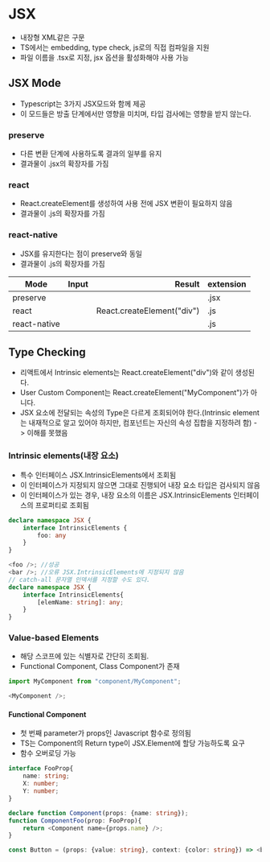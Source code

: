# JSX
- 내장형 XML같은 구문
- TS에서는 embedding, type check, js로의 직접 컴파일을 지원
- 파일 이름을 .tsx로 지정, jsx 옵션을 활성화해야 사용 가능

## JSX Mode
- Typescript는 3가지 JSX모드와 함께 제공
- 이 모드들은 방출 단계에서만 영향을 미치며, 타입 검사에는 영향을 받지 않는다.
### preserve
- 다른 변환 단계에 사용하도록 결과의 일부를 유지
- 결과물이 .jsx의 확장자를 가짐
### react
- React.createElement를 생성하여 사용 전에 JSX 변환이 필요하지 않음
- 결과물이 .js의 확장자를 가짐
### react-native
- JSX를 유지한다는 점이 preserve와 동일
- 결과물이 .js의 확장자를 가짐

| Mode | Input | Result | extension |
|------|:-----:|-------:|-----------|
| preserve | <div />| <div /> | .jsx|
| react | <div /> | React.createElement("div") | .js|
| react-native | <div /> | <div /> | .js|

## Type Checking
- 리액트에서 Intrinsic elements는 React.createElement("div")와 같이 생성된다.
- User Custom Component는 React.createElement("MyComponent")가 아니다.
- JSX 요소에 전달되는 속성의 Type은 다르게 조회되어야 한다.(Intrinsic element는 내재적으로 알고 있어야 하지만, 컴포넌트는 자신의 속성 집합을 지정하려 함) -> 이해를 못했음

### Intrinsic elements(내장 요소)
- 특수 인터페이스 JSX.IntrinsicElements에서 조회됨
- 이 인터페이스가 지정되지 않으면 그대로 진행되어 내장 요소 타입은 검사되지 않음
- 이 인터페이스가 있는 경우, 내장 요소의 이름은 JSX.IntrinsicElements 인터페이스의 프로퍼티로 조회됨
```typescript
declare namespace JSX {
    interface IntrinsicElements {
        foo: any
    }
}

<foo />; //성공 
<bar />; //오류 JSX.IntrinsicElements에 지정되지 않음
// catch-all 문자열 인덱서를 지정할 수도 있다.
declare namespace JSX {
    interface IntrinsicElements{
        [elemName: string]: any;
    }
}
```

### Value-based Elements
- 해당 스코프에 있는 식별자로 간단히 조회됨.
- Functional Component, Class Component가 존재
```typescript
import MyComponent from "component/MyComponent";

<MyComponent />;
```

#### Functional Component
- 첫 번째 parameter가 props인 Javascript 함수로 정의됨
- TS는 Component의 Return type이 JSX.Element에 할당 가능하도록 요구
- 함수 오버로딩 가능
```typescript
interface FooProp{
    name: string;
    X: number;
    Y: number;
}

declare function Component(props: {name: string});
function ComponentFoo(prop: FooProp){
    return <Component name={props.name} />;
}

const Button = (props: {value: string}, context: {color: string}) => <button>
```